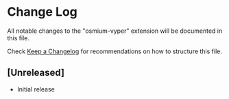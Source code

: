 # Change Log

All notable changes to the "osmium-vyper" extension will be documented in this file.

Check [Keep a Changelog](http://keepachangelog.com/) for recommendations on how to structure this file.

## [Unreleased]

- Initial release